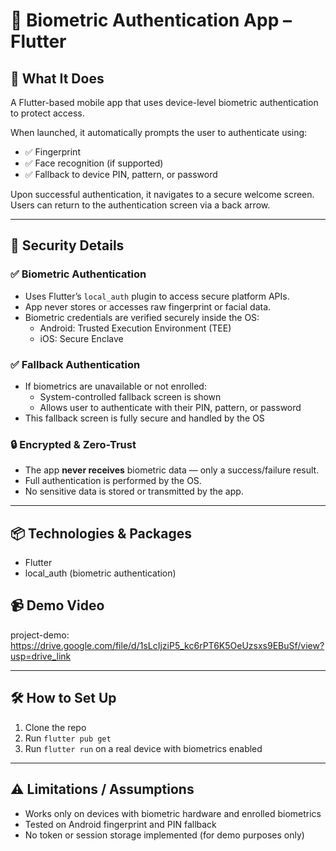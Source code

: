 # 🔐 Biometric Authentication App – Flutter

## 📱 What It Does
A Flutter-based mobile app that uses device-level biometric authentication to protect access.

When launched, it automatically prompts the user to authenticate using:
- ✅ Fingerprint
- ✅ Face recognition (if supported)
- ✅ Fallback to device PIN, pattern, or password

Upon successful authentication, it navigates to a secure welcome screen.  
Users can return to the authentication screen via a back arrow.

---

## 🔐 Security Details

### ✅ Biometric Authentication
- Uses Flutter’s `local_auth` plugin to access secure platform APIs.
- App never stores or accesses raw fingerprint or facial data.
- Biometric credentials are verified securely inside the OS:
  - Android: Trusted Execution Environment (TEE)
  - iOS: Secure Enclave

### ✅ Fallback Authentication
- If biometrics are unavailable or not enrolled:
  - System-controlled fallback screen is shown
  - Allows user to authenticate with their PIN, pattern, or password
- This fallback screen is fully secure and handled by the OS

### 🔒 Encrypted & Zero-Trust
- The app **never receives** biometric data — only a success/failure result.
- Full authentication is performed by the OS.
- No sensitive data is stored or transmitted by the app.

---

## 📦 Technologies & Packages
- Flutter
- local_auth (biometric authentication)

## 📹 Demo Video
project-demo: https://drive.google.com/file/d/1sLcIjziP5_kc6rPT6K5OeUzsxs9EBuSf/view?usp=drive_link

---

## 🛠 How to Set Up
1. Clone the repo
2. Run `flutter pub get`
3. Run `flutter run` on a real device with biometrics enabled

---

## ⚠️ Limitations / Assumptions
- Works only on devices with biometric hardware and enrolled biometrics
- Tested on Android fingerprint and PIN fallback
- No token or session storage implemented (for demo purposes only)
